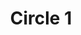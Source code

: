---
title: Circle 1
date: 
draft: false

# descripcion
description : Aros pasantes en plata 925 y strass. Traba con mariposita.

materials: Plata 925

color: 

dimensions: Diámetro 0,80 cm

code: 01-06-1142

type: "Aros"

categories: []

price: $1.660,00

price_eftvo: $1.410,00

# Images
# first image will be shown in the product page
images:
  # - image: "images/path_to_image"
  # La ubicacion de las imagenes es imagenes/Aros/Aros.Strass/01-06-1142-circle-1
  - image: "./images/aros/strass/01-06-1142-circle-1.jpg"
---